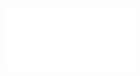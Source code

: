 ![Proposition 88. The Church is then a preparatory stage for this Kingdom.](Proposition%2088.%20The%20Church%20is%20then%20a%20preparatory%20stage%20for%20this%20Kingdom..md)